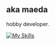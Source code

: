 ## aka maeda

<!--
**mae-da/mae-da** is a ✨ _special_ ✨ repository because its `README.md` (this file) appears on your GitHub profile.

Here are some ideas to get you started:

- 🔭 I’m currently working on ...
- 🌱 I’m currently learning ...
- 👯 I’m looking to collaborate on ...
- 🤔 I’m looking for help with ...
- 💬 Ask me about ...
- 📫 How to reach me: ...
- 😄 Pronouns: ...
- ⚡ Fun fact: ...
-->

hobby developer.

[![My Skills](https://skillicons.dev/icons?i=js,ts,express,firebase,gcp,linux,mongodb,nextjs,nodejs,ps,postgres,prisma,react,redux,vercel,vim&perline=8)](https://skillicons.dev)
